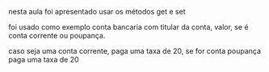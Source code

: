 nesta aula foi apresentado usar os métodos get e set

foi usado como exemplo conta bancaria com titular da conta, valor,
se é conta corrente ou poupança.

caso seja uma conta corrente, paga uma taxa de 20, se for conta poupança paga 
uma taxa de 20